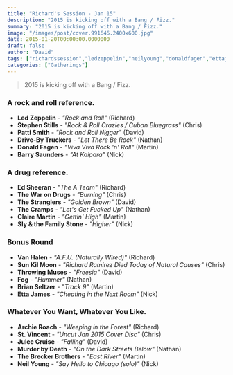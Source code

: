 ```yaml
---
title: "Richard's Session - Jan 15"
description: "2015 is kicking off with a Bang / Fizz."
summary: "2015 is kicking off with a Bang / Fizz."
image: "/images/post/cover.991646.2400x600.jpg"
date: 2015-01-20T00:00:00.0000000
draft: false
author: "David"
tags: ["richardssession","ledzeppelin","neilyoung","donaldfagen","ettajames","throwingmuses","pattismith","thewarondrugs","archieroach","thecramps","barrysaunders","vanhalen","stvincent","juleecruise","stephenstills","thestranglers","drivebytruckers","slyandthefamilystone","fog","edsheeran","sunkilmoon","clairemartin","brianseltzer","murderbydeath","thebreckerbrothers"]
categories: ["Gatherings"]
---
```

> 2015 is kicking off with a Bang / Fizz.
### A rock and roll reference.
- **Led Zeppelin** - _"Rock and Roll"_ (Richard)
- **Stephen Stills** - _"Rock & Roll Crazies / Cuban Bluegrass"_ (Chris)
- **Patti Smith** - _"Rock and Roll Nigger"_ (David)
- **Drive-By Truckers** - _"Let There Be Rock"_ (Nathan)
- **Donald Fagen** - _"Viva Viva Rock 'n' Roll"_ (Martin)
- **Barry Saunders** - _"At Kaipara"_ (Nick)
### A drug reference.
- **Ed Sheeran** - _"The A Team"_ (Richard)
- **The War on Drugs** - _"Burning"_ (Chris)
- **The Stranglers** - _"Golden Brown"_ (David)
- **The Cramps** - _"Let's Get Fucked Up"_ (Nathan)
- **Claire Martin** - _"Gettin' High"_ (Martin)
- **Sly & the Family Stone** - _"Higher"_ (Nick)
### Bonus Round
- **Van Halen** - _"A.F.U. (Naturally Wired)"_ (Richard)
- **Sun Kil Moon** - _"Richard Ramirez Died Today of Natural Causes"_ (Chris)
- **Throwing Muses** - _"Freesia"_ (David)
- **Fog** - _"Hummer"_ (Nathan)
- **Brian Seltzer** - _"Track 9"_ (Martin)
- **Etta James** - _"Cheating in the Next Room"_ (Nick)
### Whatever You Want, Whatever You Like.
- **Archie Roach** - _"Weeping in the Forest"_ (Richard)
- **St. Vincent** - _"Uncut Jan 2015 Cover Disc"_ (Chris)
- **Julee Cruise** - _"Falling"_ (David)
- **Murder by Death** - _"On the Dark Streets Below"_ (Nathan)
- **The Brecker Brothers** - _"East River"_ (Martin)
- **Neil Young** - _"Say Hello to Chicago (solo)"_ (Nick)
